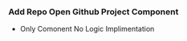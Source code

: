 ### Add Repo Open Github Project Component


<!-- TODO No functionality  -->

- Only Comonent No Logic Implimentation 
